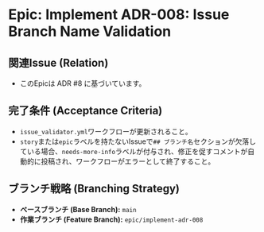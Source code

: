 # Epic: Implement ADR-008: Issue Branch Name Validation

## 関連Issue (Relation)
- このEpicは ADR #8 に基づいています。

## 完了条件 (Acceptance Criteria)
- `issue_validator.yml`ワークフローが更新されること。
- `story`または`epic`ラベルを持たないIssueで`## ブランチ名`セクションが欠落している場合、`needs-more-info`ラベルが付与され、修正を促すコメントが自動的に投稿され、ワークフローがエラーとして終了すること。

## ブランチ戦略 (Branching Strategy)
- **ベースブランチ (Base Branch):** `main`
- **作業ブランチ (Feature Branch):** `epic/implement-adr-008`
